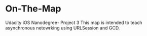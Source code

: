 # On-The-Map
Udacity iOS Nanodegree- Project 3
This map is intended to teach asynchronous netowrking using URLSession and GCD.

